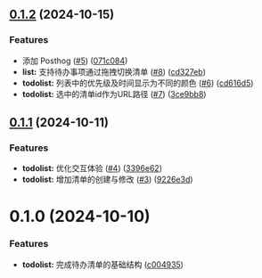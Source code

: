 

## [0.1.2](https://github.com/running-grass/qianmian/compare/0.1.1...0.1.2) (2024-10-15)


### Features

* 添加 Posthog ([#5](https://github.com/running-grass/qianmian/issues/5)) ([071c084](https://github.com/running-grass/qianmian/commit/071c0842d132b5b8cbd3f30f9a299c7db123f6c1))
* **list:** 支持待办事项通过拖拽切换清单 ([#8](https://github.com/running-grass/qianmian/issues/8)) ([cd327eb](https://github.com/running-grass/qianmian/commit/cd327eb2cb330150da007e6b7c27b5643cb4edf1))
* **todolist:** 列表中的优先级及时间显示为不同的颜色 ([#6](https://github.com/running-grass/qianmian/issues/6)) ([cd616d5](https://github.com/running-grass/qianmian/commit/cd616d56965dbc846004220b1aef26c8d3b0a39e))
* **todolist:** 选中的清单id作为URL路径 ([#7](https://github.com/running-grass/qianmian/issues/7)) ([3ce9bb8](https://github.com/running-grass/qianmian/commit/3ce9bb8936428e83cbb00b597094aae5fa73cc69))

## [0.1.1](https://github.com/running-grass/qianmian/compare/0.1.0...0.1.1) (2024-10-11)


### Features

* **todolist:** 优化交互体验 ([#4](https://github.com/running-grass/qianmian/issues/4)) ([3396e62](https://github.com/running-grass/qianmian/commit/3396e62557d6c5f210e70d78015f0d6c9a354c56))
* **todolist:** 增加清单的创建与修改 ([#3](https://github.com/running-grass/qianmian/issues/3)) ([9226e3d](https://github.com/running-grass/qianmian/commit/9226e3db8583d698b13cd7935156ba16fb93df97))

# 0.1.0 (2024-10-10)


### Features

* **todolist:** 完成待办清单的基础结构 ([c004935](https://github.com/running-grass/qianmian/commit/c004935bd3f1bc07869abb8046e25dd925f2664c))
